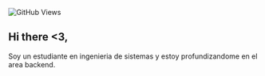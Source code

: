 
![GitHub Views](https://github.com/Bryxxnnbrok)
## Hi there <3,
Soy un estudiante en ingenieria de sistemas y estoy profundizandome en el area backend.
